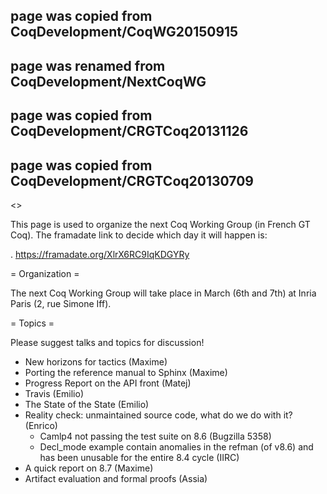 ## page was copied from CoqDevelopment/CoqWG20150915
## page was renamed from CoqDevelopment/NextCoqWG
## page was copied from CoqDevelopment/CRGTCoq20131126
## page was copied from CoqDevelopment/CRGTCoq20130709
<<TableOfContents>>

This page is used to organize the next Coq Working Group (in French GT Coq). The framadate link to decide which day it will happen is:

 . https://framadate.org/XlrX6RC9IqKDGYRy

= Organization =

The next Coq Working Group will take place in March (6th and 7th) at Inria Paris (2, rue Simone Iff).

= Topics =

Please suggest talks and topics for discussion!

 * New horizons for tactics (Maxime)
 * Porting the reference manual to Sphinx (Maxime)
 * Progress Report on the API front (Matej)
 * Travis (Emilio)
 * The State of the State (Emilio)
 * Reality check: unmaintained source code, what do we do with it? (Enrico)
   * Camlp4 not passing the test suite on 8.6 (Bugzilla 5358)
   * Decl_mode example contain anomalies in the refman (of v8.6) and has been unusable for the entire 8.4 cycle (IIRC)
 * A quick report on 8.7 (Maxime)
 * Artifact evaluation and formal proofs (Assia)
